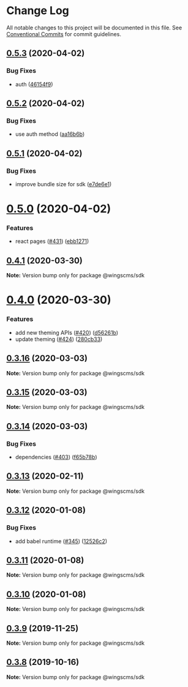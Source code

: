# Change Log

All notable changes to this project will be documented in this file.
See [Conventional Commits](https://conventionalcommits.org) for commit guidelines.

## [0.5.3](https://github.com/wingscms/wings/compare/@wingscms/sdk@0.5.2...@wingscms/sdk@0.5.3) (2020-04-02)


### Bug Fixes

* auth ([46154f9](https://github.com/wingscms/wings/commit/46154f97b0eef1609e2fd556e3dc97dbcb743606))





## [0.5.2](https://github.com/wingscms/wings/compare/@wingscms/sdk@0.5.1...@wingscms/sdk@0.5.2) (2020-04-02)


### Bug Fixes

* use auth method ([aa16b6b](https://github.com/wingscms/wings/commit/aa16b6bb409958184890ca69f098dcb8daa70954))





## [0.5.1](https://github.com/wingscms/wings/compare/@wingscms/sdk@0.5.0...@wingscms/sdk@0.5.1) (2020-04-02)


### Bug Fixes

* improve bundle size for sdk ([e7de6e1](https://github.com/wingscms/wings/commit/e7de6e1fa5820b57b7a80f31560cf09af2b71c92))





# [0.5.0](https://github.com/wingscms/wings/compare/@wingscms/sdk@0.4.1...@wingscms/sdk@0.5.0) (2020-04-02)


### Features

* react pages ([#431](https://github.com/wingscms/wings/issues/431)) ([ebb1271](https://github.com/wingscms/wings/commit/ebb12711843846174b0218aa57eea75b539b0354))





## [0.4.1](https://github.com/wingscms/wings/compare/@wingscms/sdk@0.4.0...@wingscms/sdk@0.4.1) (2020-03-30)

**Note:** Version bump only for package @wingscms/sdk





# [0.4.0](https://github.com/wingscms/wings/compare/@wingscms/sdk@0.3.16...@wingscms/sdk@0.4.0) (2020-03-30)


### Features

* add new theming APIs ([#420](https://github.com/wingscms/wings/issues/420)) ([d56261b](https://github.com/wingscms/wings/commit/d56261b3a263da4656c2298fa9e1868ea9d4f158))
* update theming ([#424](https://github.com/wingscms/wings/issues/424)) ([280cb33](https://github.com/wingscms/wings/commit/280cb336042c76a06fec026b03d0aa7bd5056cc7))





## [0.3.16](https://github.com/wingscms/wings/compare/@wingscms/sdk@0.3.15...@wingscms/sdk@0.3.16) (2020-03-03)

**Note:** Version bump only for package @wingscms/sdk





## [0.3.15](https://github.com/wingscms/wings/compare/@wingscms/sdk@0.3.14...@wingscms/sdk@0.3.15) (2020-03-03)

**Note:** Version bump only for package @wingscms/sdk





## [0.3.14](https://github.com/wingscms/wings/compare/@wingscms/sdk@0.3.13...@wingscms/sdk@0.3.14) (2020-03-03)


### Bug Fixes

* dependencies ([#403](https://github.com/wingscms/wings/issues/403)) ([f65b78b](https://github.com/wingscms/wings/commit/f65b78b88292ceeceec48fbe780328b6bd959d49))





## [0.3.13](https://github.com/wingscms/wings/compare/@wingscms/sdk@0.3.12...@wingscms/sdk@0.3.13) (2020-02-11)

**Note:** Version bump only for package @wingscms/sdk





## [0.3.12](https://github.com/wingscms/wings/compare/@wingscms/sdk@0.3.11...@wingscms/sdk@0.3.12) (2020-01-08)


### Bug Fixes

* add babel runtime ([#345](https://github.com/wingscms/wings/issues/345)) ([12526c2](https://github.com/wingscms/wings/commit/12526c2f7501c689fdf472672d785f5a548f87dc))





## [0.3.11](https://github.com/wingscms/wings/compare/@wingscms/sdk@0.3.9...@wingscms/sdk@0.3.11) (2020-01-08)

**Note:** Version bump only for package @wingscms/sdk





## [0.3.10](https://github.com/wingscms/wings/compare/@wingscms/sdk@0.3.9...@wingscms/sdk@0.3.10) (2020-01-08)

**Note:** Version bump only for package @wingscms/sdk





## [0.3.9](https://github.com/wingscms/wings/compare/@wingscms/sdk@0.3.8...@wingscms/sdk@0.3.9) (2019-11-25)

**Note:** Version bump only for package @wingscms/sdk





## [0.3.8](https://github.com/wingscms/wings/compare/@wingscms/sdk@0.3.7...@wingscms/sdk@0.3.8) (2019-10-16)

**Note:** Version bump only for package @wingscms/sdk
